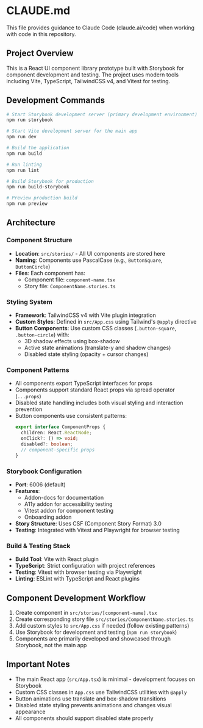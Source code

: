 # CLAUDE.md

This file provides guidance to Claude Code (claude.ai/code) when working with code in this repository.

## Project Overview

This is a React UI component library prototype built with Storybook for component development and testing. The project uses modern tools including Vite, TypeScript, TailwindCSS v4, and Vitest for testing.

## Development Commands

```bash
# Start Storybook development server (primary development environment)
npm run storybook

# Start Vite development server for the main app
npm run dev

# Build the application
npm run build

# Run linting
npm run lint

# Build Storybook for production
npm run build-storybook

# Preview production build
npm run preview
```

## Architecture

### Component Structure
- **Location**: `src/stories/` - All UI components are stored here
- **Naming**: Components use PascalCase (e.g., `ButtonSquare`, `ButtonCircle`)
- **Files**: Each component has:
  - Component file: `component-name.tsx` 
  - Story file: `ComponentName.stories.ts`

### Styling System
- **Framework**: TailwindCSS v4 with Vite plugin integration
- **Custom Styles**: Defined in `src/App.css` using Tailwind's `@apply` directive
- **Button Components**: Use custom CSS classes (`.button-square`, `.button-circle`) with:
  - 3D shadow effects using box-shadow
  - Active state animations (translate-y and shadow changes)
  - Disabled state styling (opacity + cursor changes)

### Component Patterns
- All components export TypeScript interfaces for props
- Components support standard React props via spread operator (`...props`)
- Disabled state handling includes both visual styling and interaction prevention
- Button components use consistent patterns:
  ```typescript
  export interface ComponentProps {
    children: React.ReactNode;
    onClick?: () => void;
    disabled?: boolean;
    // component-specific props
  }
  ```

### Storybook Configuration
- **Port**: 6006 (default)
- **Features**: 
  - Addon-docs for documentation
  - A11y addon for accessibility testing
  - Vitest addon for component testing
  - Onboarding addon
- **Story Structure**: Uses CSF (Component Story Format) 3.0
- **Testing**: Integrated with Vitest and Playwright for browser testing

### Build & Testing Stack
- **Build Tool**: Vite with React plugin
- **TypeScript**: Strict configuration with project references
- **Testing**: Vitest with browser testing via Playwright
- **Linting**: ESLint with TypeScript and React plugins

## Component Development Workflow

1. Create component in `src/stories/[component-name].tsx`
2. Create corresponding story file `src/stories/ComponentName.stories.ts`
3. Add custom styles to `src/App.css` if needed (follow existing patterns)
4. Use Storybook for development and testing (`npm run storybook`)
5. Components are primarily developed and showcased through Storybook, not the main app

## Important Notes

- The main React app (`src/App.tsx`) is minimal - development focuses on Storybook
- Custom CSS classes in `App.css` use TailwindCSS utilities with `@apply`
- Button animations use translate and box-shadow transitions
- Disabled state styling prevents animations and changes visual appearance
- All components should support disabled state properly